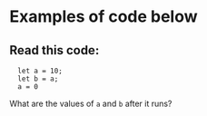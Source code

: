 # Examples of code below

## Read this code:
```
  let a = 10;
  let b = a;
  a = 0
```
What are the values of `a` and `b` after it runs?


